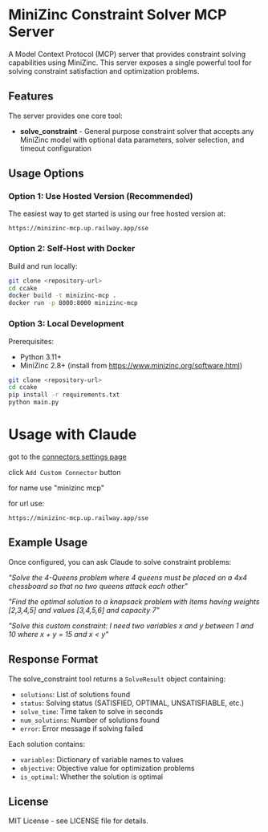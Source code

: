 # MiniZinc Constraint Solver MCP Server

A Model Context Protocol (MCP) server that provides constraint solving capabilities using MiniZinc. This server exposes a single powerful tool for solving constraint satisfaction and optimization problems.

## Features

The server provides one core tool:

- **solve_constraint** - General purpose constraint solver that accepts any MiniZinc model with optional data parameters, solver selection, and timeout configuration

## Usage Options

### Option 1: Use Hosted Version (Recommended)

The easiest way to get started is using our free hosted version at:
```
https://minizinc-mcp.up.railway.app/sse
```

### Option 2: Self-Host with Docker

Build and run locally:
```bash
git clone <repository-url>
cd ccake
docker build -t minizinc-mcp .
docker run -p 8000:8000 minizinc-mcp
```

### Option 3: Local Development

Prerequisites:
- Python 3.11+
- MiniZinc 2.8+ (install from https://www.minizinc.org/software.html)

```bash
git clone <repository-url>
cd ccake
pip install -r requirements.txt
python main.py
```

# Usage with Claude 

got to the [connectors settings page](https://claude.ai/settings/connectors)

click `Add Custom Connector` button 

for name use "minizinc mcp" 

for url use:
 
    https://minizinc-mcp.up.railway.app/sse

## Example Usage

Once configured, you can ask Claude to solve constraint problems:

*"Solve the 4-Queens problem where 4 queens must be placed on a 4x4 chessboard so that no two queens attack each other"*

*"Find the optimal solution to a knapsack problem with items having weights [2,3,4,5] and values [3,4,5,6] and capacity 7"*

*"Solve this custom constraint: I need two variables x and y between 1 and 10 where x + y = 15 and x < y"*

## Response Format

The solve_constraint tool returns a `SolveResult` object containing:
- `solutions`: List of solutions found
- `status`: Solving status (SATISFIED, OPTIMAL, UNSATISFIABLE, etc.)
- `solve_time`: Time taken to solve in seconds
- `num_solutions`: Number of solutions found
- `error`: Error message if solving failed

Each solution contains:
- `variables`: Dictionary of variable names to values
- `objective`: Objective value for optimization problems
- `is_optimal`: Whether the solution is optimal

## License

MIT License - see LICENSE file for details.